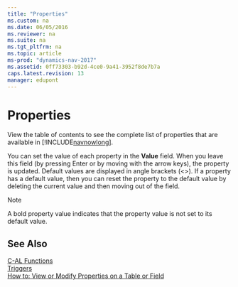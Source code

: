 ```yaml
---
title: "Properties"
ms.custom: na
ms.date: 06/05/2016
ms.reviewer: na
ms.suite: na
ms.tgt_pltfrm: na
ms.topic: article
ms-prod: "dynamics-nav-2017"
ms.assetid: 0ff73303-b92d-4ce0-9a41-3952f8de7b7a
caps.latest.revision: 13
manager: edupont
---
```

# Properties
View the table of contents to see the complete list of properties that are available in [!INCLUDE[navnowlong](includes/navnowlong_md.md)].  
  
 You can set the value of each property in the **Value** field. When you leave this field \(by pressing Enter or by moving with the arrow keys\), the property is updated. Default values are displayed in angle brackets \(\<>\). If a property has a default value, then you can reset the property to the default value by deleting the current value and then moving out of the field.  
  
> [!NOTE]  
>  A bold property value indicates that the property value is not set to its default value.  
  
## See Also  
 [C-AL Functions](C-AL-Functions.md)   
 [Triggers](Triggers.md)   
 [How to: View or Modify Properties on a Table or Field](How-to--View-or-Modify-Properties-on-a-Table-or-Field.md)